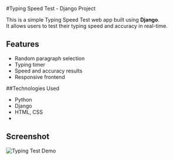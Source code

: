 #Typing Speed Test - Django Project

This is a simple Typing Speed Test web app built using **Django**.  
It allows users to test their typing speed and accuracy in real-time.

## Features
- Random paragraph selection
- Typing timer
- Speed and accuracy results
- Responsive frontend

##Technologies Used
- Python
- Django
- HTML, CSS
- 
## Screenshot
![Typing Test Demo](screenshots/typingspeed1.png)
